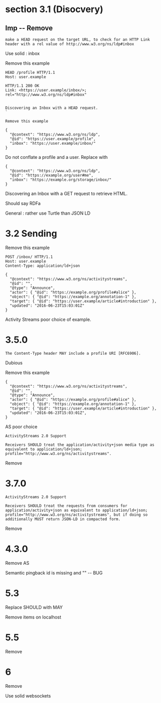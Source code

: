 # section 3.1 (Disocvery)

## Imp -- Remove
`
make a HEAD request on the target URL, to check for an HTTP Link header with a rel value of http://www.w3.org/ns/ldp#inbox
`

Use solid : inbox 

Remove this example

```
HEAD /profile HTTP/1.1
Host: user.example

HTTP/1.1 200 OK
Link: <https://user.example/inbox/>; rel="http://www.w3.org/ns/ldp#inbox"
                                        

Discovering an Inbox with a HEAD request.
`

Remove this example
```

```
{
  "@context": "https://www.w3.org/ns/ldp",
  "@id": "https://user.example/profile",
  "inbox": "https://user.example/inbox/"
}
```

Do not conflate a profile and a user.  Replace with

```
{
  "@context": "https://www.w3.org/ns/ldp",
  "@id": "https://example.org/user#me",
  "inbox": "https://example.org/storage/inbox/"
}
```


Discovering an Inbox with a GET request to retrieve HTML.

Should say RDFa


General : rather use Turtle than JSON LD


# 3.2 Sending

Remove this example

```
POST /inbox/ HTTP/1.1
Host: user.example
Content-Type: application/ld+json

{
  "@context": "https://www.w3.org/ns/activitystreams",
  "@id": "",
  "@type": "Announce",
  "actor": { "@id": "https://example.org/profile#alice" },
  "object": { "@id": "https://example.org/annotation-1" },
  "target": { "@id": "https://user.example/article#introduction" },
  "updated": "2016-06-23T15:03:01Z"
}
```

Activity Streams poor choice of example.

# 3.5.0

`The Content-Type header MAY include a profile URI [RFC6906].`

Dubious

Remove this example

```
{
  "@context": "https://www.w3.org/ns/activitystreams",
  "@id": "",
  "@type": "Announce",
  "actor": { "@id": "https://example.org/profile#alice" },
  "object": { "@id": "https://example.org/annotation-1" },
  "target": { "@id": "https://user.example/article#introduction" },
  "updated": "2016-06-23T15:03:01Z",
}
```

AS poor choice

```
ActivityStreams 2.0 Support

Receivers SHOULD treat the application/activity+json media type as equivalent to application/ld+json; profile="http://www.w3.org/ns/activitystreams".
```

Remove


# 3.7.0

```
ActivityStreams 2.0 Support

Receivers SHOULD treat the requests from consumers for application/activity+json as equivalent to application/ld+json; profile="http://www.w3.org/ns/activitystreams", but if doing so additionally MUST return JSON-LD in compacted form.
```

Remove


# 4.3.0

Remove AS

Semantic pingback id is missing and "" -- BUG


# 5.3

Replace SHOULD with MAY 

Remove items on localhost


# 5.5

Remove

# 6

Remove

Use solid websockets

